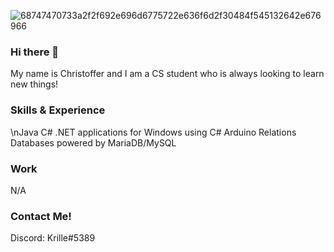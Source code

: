 ![68747470733a2f2f692e696d6775722e636f6d2f30484f545132642e676966](https://github.com/Krille360/Krille360/assets/65959215/d96e9ceb-fa6f-4ba6-8b55-ff188abe8667)
### Hi there 👋
My name is Christoffer and I am a CS student who is always looking to learn new things!

### Skills & Experience
\nJava
C#
.NET applications for Windows using C#
Arduino
Relations Databases powered by MariaDB/MySQL

### Work
N/A

### Contact Me!
Discord: Krille#5389
<!--
**Krille360/Krille360** is a ✨ _special_ ✨ repository because its `README.md` (this file) appears on your GitHub profile.

Here are some ideas to get you started:

- 🔭 I’m currently working on ...
- 🌱 I’m currently learning ...
- 👯 I’m looking to collaborate on ...
- 🤔 I’m looking for help with ...
- 💬 Ask me about ...
- 📫 How to reach me: ...
- 😄 Pronouns: ...
- ⚡ Fun fact: ...
-->
